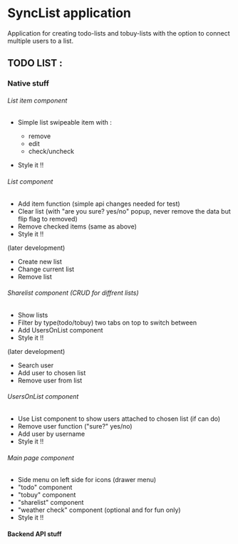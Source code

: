# SyncList application

####
Application for creating todo-lists and tobuy-lists with the option to connect multiple users to a list.


## TODO LIST : 

### Native stuff
###### List item component
- Simple list swipeable item with :

    - remove
    - edit
    - check/uncheck
- Style it !!

###### List component
- Add item function (simple api changes needed for test)
- Clear list (with "are you sure? yes/no" popup, never remove the data but flip flag to removed)
- Remove checked items (same as above)
- Style it !!

(later development)
- Create new list
- Change current list
- Remove list

###### Sharelist component (CRUD for diffrent lists)
- Show lists
- Filter by type(todo/tobuy) two tabs on top to switch between
- Add UsersOnList component
- Style it !!

(later development)
- Search user
- Add user to chosen list
- Remove user from list

###### UsersOnList component
- Use List component to show users attached to chosen list (if can do)
- Remove user function ("sure?" yes/no)
- Add user by username
- Style it !!

###### Main page component
- Side menu on left side for icons (drawer menu)
- "todo" component
- "tobuy" component
- "sharelist" component
- "weather check" component (optional and for fun only)
- Style it !!

#### Backend API stuff
